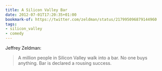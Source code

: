 ```yaml
---
title: A Silicon Valley Bar
date: 2012-07-01T17:20:35+01:00
bookmark-of: https://twitter.com/zeldman/status/217995096879144960
tags:
- silicon_valley
- comedy
---
```

Jeffrey Zeldman:

> A million people in Silicon Valley walk into a bar. No one buys anything. Bar is declared a rousing success.
